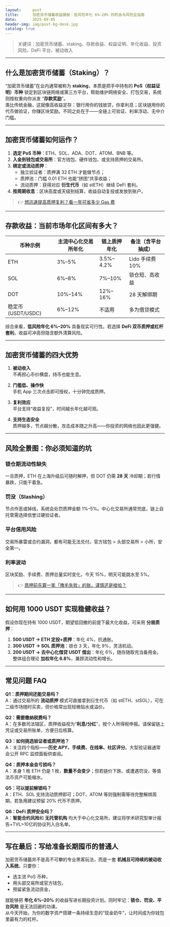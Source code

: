 ```yaml
---
layout:     post
title:      加密货币储蓄收益揭秘：低风险年化 6%–20% 的机会与风险全指南
date:       2025-09-05
header-img: img/post-bg-desk.jpg
catalog: true
---
```


> 关键词：加密货币储蓄、staking、存款收益、权益证明、年化收益、投资风险、DeFi 平台、被动收入

---

## 什么是加密货币储蓄（Staking）？

“加密货币储蓄”在业内通常被称为 **staking**，本质是把手中持有的 **PoS（权益证明）币种** 锁定到区块链网络或第三方平台，帮助维护网络安全、打包交易，系统则按权重向你派发 “**存款奖励**”。  
类比传统金融，这就像高收益定存：银行用你的钱放贷，你拿利息；区块链用你的代币做验证，你赚区块奖励。不同之处在于——全链上可验证、利率浮动、无中介门槛。

---

## 加密货币储蓄如何运作？

1. **选定 PoS 币种**：ETH、SOL、ADA、DOT、ATOM、BNB 等。  
2. **入金到钱包或交易所**：官方钱包、硬件钱包、或支持质押的交易所。  
3. **绑定或流动质押**：  
   - 独立验证者：质押满 32 ETH 才能做节点；  
   - 质押池：门槛 0.01 ETH 也能“拼团”共享收益；  
   - 流动质押：获得对应 **衍生代币**（如 stETH）继续 DeFi 套利。  
4. **按周期收息**：区块高度或天级别结算，收益自动复投或发放到账户。  

> 👉 [想迅速提高质押复利？看一年可省多少 Gas 费](https://okxdog.com/)

---

## 存款收益：当前市场年化区间有多大？

| 币种示例 | 主流中心化交易所年化 | 链上质押年化 | 备注（含平台抽成） |
|---------|----------------|--------------|------------------|
| ETH     | 3%–5%          | 3.5%–4.2%    | Lido 手续费 10%  |
| SOL     | 6%–8%          | 7%–10%       | 锁仓短、高收益   |
| DOT     | 10%–14%        | 12%–16%      | 28 天解绑期      |
| 稳定币 (USDT/USDC) | 6%–12% | 不适用        | 多为借贷模式   |

综合来看，**低风险年化 6%–20%** 具备现实可行性。若选择 **DeFi 双币质押或杠杆套利**，收益可冲高但隐含额外清算风险。

---

## 加密货币储蓄的四大优势

1. **被动收入**  
   不再担心币价横盘，持币也能生息。  

2. **门槛低、操作快**  
   手机 App 三次点击即可授权，十分钟完成质押。  

3. **复利效应**  
   平台支持“收益复投”，时间越长年化越可观。  

4. **支持生态安全**  
   质押越多，节点越分散，攻击成本随之升高——你投资的网络也因此更强健。

---

## 风险全景图：你必须知道的坑

### 锁仓期流动性缺失  
   一旦质押，ETH 在上海升级后可随时解押，但 DOT 仍需 **28 天** 冷却期；若行情暴跌，只能干着急。

### 罚没（Slashing）  
   节点作恶或掉线，系统会处罚质押金额 1%–5%。中心化交易所通常兜底，链上自托管需选择信誉过硬验证者。

### 平台信用风险  
   交易所暴雷或合约漏洞，都有可能无法兑付。官方钱包 > 头部交易所 > 小所，安全第一。

### 利率波动  
   区块奖励、手续费、质押总量实时变化，今天 15%，明天可能跳水至 5%。

> 👉 [质押前先算一笔「撸毛失败」的账，谨慎还是梭哈？](https://okxdog.com/)

---

## 如何用 1000 USDT 实现稳健收益？

假设你现在持有 1000 USDT，期望低回撤的前提下最大化收益，可采用 **分层质押**：  
1. **500 USDT → ETH 定投+质押**：年化 4%，抗通胀。  
2. **300 USDT → SOL 质押池**：锁仓 3 天，年化 9%，灵活机动。  
3. **200 USDT → 去中心化借贷 USDT 借出**：年化 6%，随存随取充当备用金。  
整体组合理论 **加权年化 6.8%**，兼顾流动性和增长。

---

## 常见问题 FAQ

**Q1：质押期间还能交易吗？**  
A：通过交易所的 **流动质押** 模式可直接拿到衍生代币（如 stETH、stSOL），可在二级市场随时买卖，但价格常出现轻微贴水或溢价。

**Q2：需要缴纳税费吗？**  
A：在多数司法辖区，质押收益视为“**利息/分红**”，按个人所得税申报。请保留链上凭证或交易所账单，方便日后核算。

**Q3：如何挑选验证者或质押池？**  
A：关注四个指标——**历史 APY、手续费、在线率、社区评分**。大型验证器通常会公开 RPC 监控面板供查阅。

**Q4：质押本金会亏损吗？**  
A：本身 1 枚 ETH 仍是 1 枚，**数量不会变少**；但若链价下跌、或遭遇罚没，等值法币资产可能缩水。

**Q5：可以提前解锁吗？**  
A：ETH、SOL 支持流动质押即可；DOT、ATOM 等则强制需等待完整解绑周期，若急用建议预留 20% 代币不质押。

**Q6：DeFi 质押安全吗？**  
A：**智能合约风险**和 **无托管机构** 均大于中心化交易所。建议将学术研究型审计报告+TVL>10亿的协议列入白名单。

---

## 写在最后：写给准备长期囤币的普通人

加密货币储蓄并不是高不可攀的专业黑客玩法，而是一套 **机械且可持续的被动收入系统**。只要你：  
- 选主流 PoS 币种，  
- 用头部交易所或官方钱包，  
- 预留紧急流动资金，  

就能够把 **年化 6%–20%** 的收益写进长期投资计划。同时牢记：**锁仓、罚没、平台风险** 是无法回避的功课。  
从今天开始，为你的数字资产搭建一条持续生息的“现金奶牛”，让时间成为你钱包里最有力的杠杆。